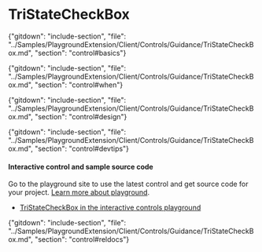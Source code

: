 ﻿# TriStateCheckBox

{"gitdown": "include-section", "file": "../Samples/PlaygroundExtension/Client/Controls/Guidance/TriStateCheckBox.md", "section": "control#basics"}

<!-- TODO get an IMAGE to embed here -->

<!-- TODO get an SAMPLE CODE to embed here -->

{"gitdown": "include-section", "file": "../Samples/PlaygroundExtension/Client/Controls/Guidance/TriStateCheckBox.md", "section": "control#when"}

{"gitdown": "include-section", "file": "../Samples/PlaygroundExtension/Client/Controls/Guidance/TriStateCheckBox.md", "section": "control#design"}

{"gitdown": "include-section", "file": "../Samples/PlaygroundExtension/Client/Controls/Guidance/TriStateCheckBox.md", "section": "control#devtips"}

#### Interactive control and sample source code
Go to the playground site to use the latest control and get source code for your project.  [Learn more about playground](./top-extensions-controls-playground.md).

*  <a href="https://ms.portal.azure.com/?Microsoft_Azure_Playground=true#blade/Microsoft_Azure_Playground/ControlsIndexBlade/TriStateCheckBox_create_Playground" target="_blank">TriStateCheckBox in the interactive controls playground</a>

 


{"gitdown": "include-section", "file": "../Samples/PlaygroundExtension/Client/Controls/Guidance/TriStateCheckBox.md", "section": "control#reldocs"}
